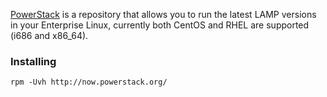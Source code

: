 [PowerStack](http://powerstack.org) is a repository that allows you to run the latest LAMP versions in your Enterprise Linux, currently both CentOS and RHEL are supported (i686 and x86_64).

### Installing

    rpm -Uvh http://now.powerstack.org/

